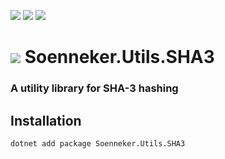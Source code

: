 [![](https://img.shields.io/nuget/v/soenneker.utils.sha3.svg?style=for-the-badge)](https://www.nuget.org/packages/soenneker.utils.sha3/)
[![](https://img.shields.io/github/actions/workflow/status/soenneker/soenneker.utils.sha3/publish-package.yml?style=for-the-badge)](https://github.com/soenneker/soenneker.utils.sha3/actions/workflows/publish-package.yml)
[![](https://img.shields.io/nuget/dt/soenneker.utils.sha3.svg?style=for-the-badge)](https://www.nuget.org/packages/soenneker.utils.sha3/)

# ![](https://user-images.githubusercontent.com/4441470/224455560-91ed3ee7-f510-4041-a8d2-3fc093025112.png) Soenneker.Utils.SHA3
### A utility library for SHA-3 hashing

## Installation

```
dotnet add package Soenneker.Utils.SHA3
```
